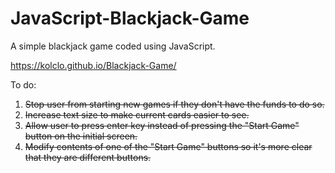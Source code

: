 # JavaScript-Blackjack-Game
A simple blackjack game coded using JavaScript.

https://kolclo.github.io/Blackjack-Game/

To do:
1.  ~~Stop user from starting new games if they don't have the funds to do so.~~
2.  ~~Increase text size to make current cards easier to see.~~
3.  ~~Allow user to press enter key instead of pressing the "Start Game" button on the initial screen.~~
4.  ~~Modify contents of one of the "Start Game" buttons so it's more clear that they are different buttons.~~
